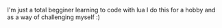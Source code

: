 I'm just a total begginer learning to code with lua
I do this for a hobby and as a way of challenging myself :)
